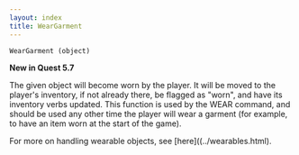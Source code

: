 ```yaml
---
layout: index
title: WearGarment
---
```


    WearGarment (object)

**New in Quest 5.7**    

The given object will become worn by the player. It will be moved to the player's inventory, if not already there, be flagged as "worn", and have its inventory verbs updated. This function is used by the WEAR command, and should be used any other time the player will wear a garment (for example, to have an item worn at the start of the game).

For more on handling wearable objects, see [here]((../wearables.html).